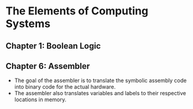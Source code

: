 # The Elements of Computing Systems

## Chapter 1: Boolean Logic

## Chapter 6: Assembler

- The goal of the assembler is to translate the symbolic assembly code into
binary code for the actual hardware.
- The assembler also translates variables and labels to their respective
locations in memory.
